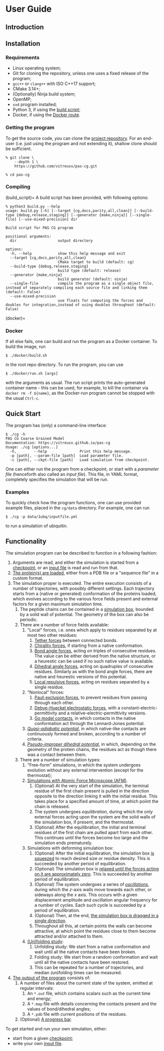 # User Guide

## Introduction

## Installation

### Requirements

- Linux operating system;
- Git for cloning the repository, unless one uses a fixed release of the program;
- `gcc++` or `clang++` with ISO C++17 support;
- CMake 3.14+;
- (Optionally) Ninja build system;
- OpenMP;
- `xxd` program installed;
- Python 3, if using the [build script](build_script);
- Docker, if using the [Docker route](docker).

### Getting the program

To get the source code, you can clone the [project repository](https://github.com/vitreusx/pas-cg). For an end-user (i.e. just using the program and not extending it), shallow clone should be sufficient.

```shell
% git clone \
    --depth 1 \
    https://github.com/vitreusx/pas-cg.git

% cd pas-cg
```

### Compiling

(build_script)=
A build script has been provided, with following options:

```shell
% python3 build.py --help
usage: build.py [-h] [--target {cg,docs,parity,all,clean}] [--build-type {debug,release,staging}] [--generator {make,ninja}] [--single-file] [--use-mixed-precision] dir

Build script for PAS CG program

positional arguments:
  dir                   output directory

options:
  -h, --help            show this help message and exit
  --target {cg,docs,parity,all,clean}
                        CMake target to build (default: cg)
  --build-type {debug,release,staging}
                        build type (default: release)
  --generator {make,ninja}
                        build generator (default: ninja)
  --single-file         compile the program as a single object file, instead of separately compiling each source file and linking them (default: False)
  --use-mixed-precision
                        use floats for computing the forces and doubles for integration,instead of using doubles throughout (default: False)
```

(docker)=
### Docker

If all else fails, one can build and run the program as a Docker container. To build the image, run

```shell
$ ./docker/build.sh
```

in the root repo directory. To run the program, you can use

```shell
$ ./docker/run.sh [args]
```

with the arguments as usual. The run script prints the auto-generated container name - this can be used, for example, to kill the container via `docker rm -f ${name}`, as the Docker-run program cannot be stopped with the usual `Ctrl-c`.

## Quick Start

The program has (only) a command-line interface:

```shell
$ ./cg -h
PAS CG Coarse Grained Model
Documentation: https://vitreusx.github.io/pas-cg
Usage: ./cg [options...]
  -h,        --help               Print this help message.
  -p [path], --param-file [path]  Load parameter file.
  -c [path], --ckpt-file [path]   Load simulation from checkpoint.
```

One can either run the program from a checkpoint, or start with a *parameter file* (henceforth also called an *input file*). This file, in YAML format, completely specifies the simulation that will be run.

### Examples

To quickly check how the program functions, one can use provided example files, placed in the `cg/data` directory. For example, one can run

```shell
$ ./cg -p data/1ubq/inputfile.yml
```
to run a simulation of ubiquitin.

## Functionality

The simulation program can be described to function in a following fashion:

1. Arguments are read, and either the simulation is started from a [checkpoint](_ckpt), or an [input file](_inputfile) is read and run from that.
2. [The protein(s) are loaded](_input), either from a PDB file or a "sequence file" in a custom format.
3. The simulation proper is executed. The entire execution consists of a number of trajectories, with possibly different settings. Each trajectory starts from a (native or generated) conformation of the proteins loaded, which evolves according to the various force fields present and external factors for a given maximum simulation time.
   1. The peptide chains can be contained in a [simulation box](_sbox), bounded by a solid wall of potential. The geometry of the box can also be periodic.
   2. There are a number of force fields available:
      1. "Local" forces, i.e. ones which apply to residues separated by at most two other residues:
         1. [Tether forces](_tether) between connected bonds.
         2. [Chirality forces](_chir), if starting from a native conformation.
         3. [Bond angle forces](_angle), acting on triples of consecutive residues. The value can be either derived from the native structure, or a heurestic can be used if no such native value is available.
         4. [Dihedral angle forces](_angle), acting on quadruples of consecutive residues. Similarly as with the bond angle forces, there are native and heurestic versions of this potential.
         5. [Local repulsive forces](_lrep), acting on residues separated by a single residue.
      2. "Nonlocal" forces:
         1. [Pauli exclusion forces](_pauli), to prevent residues from passing through each other.
         2. [Debye-Hueckel electrostatic forces](_dh), with a constant-electric-permittivity and a relative-electric-permittivity versions.
         3. [Go model contacts](_nc), in which contacts in the native conformation act through the Lennard-Jones potential.
      3. [*Quasi-adiabatic potential*](_qa), in which native-like contacts are continuously formed and broken, according to a number of criteria.
      4. [*Pseudo-improper dihedral potential*](_pid), in which, depending on the geometry of the protein chains, the residues act as though there was a contact between them.
   3. There are a number of simulation types:
      1. "Free-form" simulations, in which the system undergoes evolution without any external intervention (except for the thermostat);
      2. [Simulations with Atomic Force Microscope (AFM)](_afm).
         1. (Optional) At the very start of the simulation, the terminal residue of the first chain present is pulled in the direction opposite to the direction linking it with the initial residue. This takes place for a specified amount of time, at which poiint the chain is released.
         2. The system undergoes *equilibration*, during which the only external forces acting upon the system are the solid walls of the simulation box, if present, and the thermostat.
         3. (Optional) After the equilibration, the initial and terminal residues of the first chain are pulled apart from each other. This continues until the forces become too large and the simulation ends prematurely.
      3. Simulations with deforming simulation box:
         1. (Optional) After the initial equilibration, the simulation box [is squeezed](_sbox#squeezing) to reach desired size or residue density. This is succeeded by another period of equilibration.
         2. (Optional) The simulation box is [relaxed until the forces acting on it are approximately zero](_sbox#finding-force-minimum). This is succeeded by another period of equilibration.
         3. (Optional) The system undergoes a series of [*oscillations*](_sbox#oscillations), during which the $z$-axis walls move towards each other, or sideways along the $x$ axis. This occurs with a given displacement amplitude and oscillation angular frequency for a number of cycles. Each such cycle is succeeded by a period of equilibration.
         4. (Optional) Then, at the end, [the simulation box is dragged in a single direction](_sbox#pulling-at-the-end).
         4. Throughout all this, at certain points the walls can become attractive, at which point the residues close to them become attracted and/or attached to them.
      4. [(Un)folding study](_nc#foldingunfolding-study):
         1. Unfolding study: We start from a native conformation and wait until all the native contacts have been broken.
         2. Folding study: We start from a random conformation and wait until all the native contacts have been restored.
         3. This can be repeated for a number of trajectories, and median (un)folding times can be measured.
4. [The output of the program](_output) consists of:
   1. A number of files about the current state of the system, emitted at regular intervals:
      1. An `*.out` file, which contains scalars such as the current time and energy;
      2. A `*.map` file with details concerning the contacts present and the values of bond/dihedral angles;
      3. A `*.pdb` file with current positions of the residues.
   2. (Optional) [A progress bar](_pbar).

To get started and run your own simulation, either:
- start from a given [checkpoint](_ckpt);
- write your own [input file](_inputfile).